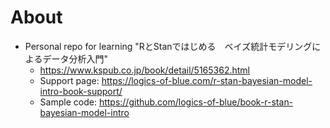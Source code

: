 # About
- Personal repo for learning "RとStanではじめる　ベイズ統計モデリングによるデータ分析入門"
    - https://www.kspub.co.jp/book/detail/5165362.html
    - Support page: https://logics-of-blue.com/r-stan-bayesian-model-intro-book-support/
    - Sample code: https://github.com/logics-of-blue/book-r-stan-bayesian-model-intro
